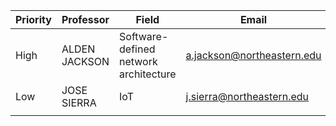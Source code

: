 
| Priority | Professor     | Field                                 | Email                      | Email |
| -------- | ------------- | ------------------------------------- | -------------------------- | ----- |
| High     | ALDEN JACKSON | Software-defined network architecture | a.jackson@northeastern.edu | YES   |
| Low      | JOSE SIERRA   | IoT                                   | j.sierra@northeastern.edu  | YES   |
|          |               |                                       |                            |       |
